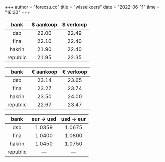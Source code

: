 +++
author = "forexsu.co"
title = "wisselkoers"
date = "2022-06-11"
time = "16:30"
+++

bank|$ aankoop|$ verkoop
:-----:|:-----:|:-----:
dsb  |22.00|22.49
fina  |22.10|22.40
hakrin  |21.90|22.40
republic  |21.95|22.35

bank|€ aankoop|€ verkoop
:-----:|:-----:|:-----:
dsb  |23.14|23.65
fina  |23.27|23.74
hakrin  |23.50|24.00
republic  |22.67|23.47

bank|eur → usd|usd → eur
:-----:|:-----:|:-----:
dsb  |1.0359|1.0675
fina  |1.0400|1.0800
hakrin  |1.0450|1.0750
republic  |—|—
